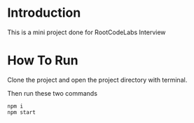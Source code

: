 # Introduction
<p>This is a mini project done for RootCodeLabs Interview</p>

# How To Run

Clone the project and open the project directory with terminal.

Then run these two commands 

`npm i` <br />
`npm start `
